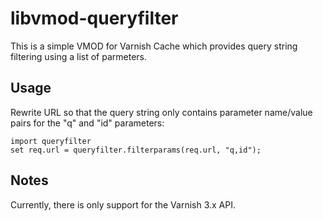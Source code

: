 libvmod-queryfilter
===================
This is a simple VMOD for Varnish Cache which provides query string filtering
using a list of parmeters.


Usage
-----
Rewrite URL so that the query string only contains parameter name/value pairs
for the "q" and "id" parameters:

    import queryfilter
    set req.url = queryfilter.filterparams(req.url, "q,id");


Notes
-----
Currently, there is only support for the Varnish 3.x API.

